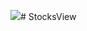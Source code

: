 [![](https://github.com/Vignesh0196/StocksView/stocksstream.jpg)](https://kernc.github.io/backtesting.py/)# StocksView

